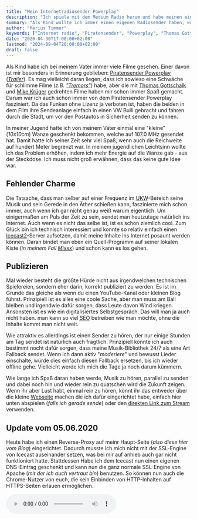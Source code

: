 ```yaml
---
title: "Mein Internetradiosender Powerplay"
description: "Ich spiele mit dem Medium Radio herum und habe meinen eigenen Radio-Sender gestartet"
summary: "Als Kind wollte ich immer einen eigenen Radiosender haben, wusste aber, dass das verboten ist. Darum faszinierten mich Filme wie Radiosender Powerplay oder Pogo 1104 schon immer. In Zeiten des Internets ist es aber noch einfacher geworden, seinen eigenen Sender aufzusetzen. Vielleicht gehts ja eines Tages noch ins richtige Radio."
author: "Marius Timmer"
keywords: ["Internet radio", "Piratensender", "Powerplay", "Thomas Gottschalk", "Mike Krüger", "GEMA", "Deep web", "Icecast2", "Mixxx"]
date: "2020-04-30T17:00:00+02:00"
lastmod: "2024-09-04T20:00:00+02:00"
draft: false
---
```


Als Kind habe ich bei meinem Vater immer viele Filme gesehen. Einer davon ist mir besonders in Erinnerung geblieben: [Piratensender Powerplay](https://de.wikipedia.org/wiki/Piratensender_Powerplay) ([_Trailer_](https://www.youtube.com/watch?v=_sbr2iduTyQ)). Es mag vielleicht daran liegen, dass ich sowieso eine Schwäche für schlimme Filme (_z.B. ["Tremors"](https://de.wikipedia.org/wiki/Tremors_%E2%80%93_Im_Land_der_Raketenw%C3%BCrmer)_) habe, aber die mit [Thomas Gottschalk](https://de.wikipedia.org/wiki/Thomas_Gottschalk) und [Mike Krüger](https://de.wikipedia.org/wiki/Mike_Kr%C3%BCger) gedrehten Filme haben mir schon immer Spaß gemacht. Darum war ich auch schon immer von dem Piratensender Powerplay fasziniert. Da das Funken ohne Lizenz ja verboten ist, haben die beiden in dem Film ihre Sendeanlage einfach in einen VW Bulli gebracht und fahren durch die Stadt, um vor den Postautos in Sicherheit senden zu können.

In meiner Jugend hatte ich von meinem Vater einmal eine "kleine" (_10x10cm_) Wanze geschenkt bekommen, welche auf 107.0 MHz gesendet hat. Damit hatte ich seiner Zeit sehr viel Spaß, wenn auch die Reichweite auf hundert Meter begrenzt war. In meinem jugendlichen Leichtsinn wollte ich das Problem erhöhen, indem ich mehr Energie auf die Wanze gab - aus der Steckdose. Ich muss nicht groß erwähnen, dass das keine gute Idee war.

Fehlender Charme
----------------
Die Tatsache, dass man selber auf einer Frequenz im <abbr title="Ultrakurzwelle">UKW</abbr>-Bereich seine Musik und sein Gerede in den Äther schießen kann, faszinierte mich schon immer, auch wenn ich gar nicht genau weiß warum eigentlich. Um einigermaßen am Puls der Zeit zu sein, sendet man heutzutage natürlich ins Internet. Auch wenn es nicht das selbe ist, ist es schon ziemlich cool. Zum Glück bin ich technisch interessiert und konnte so relativ einfach einen [Icecast2](http://icecast.org/)-Server aufsetzen, damit meine Inhalte ins Internet posaunt werden können. Daran bindet man eben ein Quell-Programm auf seiner lokalen Kiste (_in meinem Fall [Mixxx](https://mixxx.org/)_) und schon kann es los gehen.

Publizieren
-----------
Mal wieder besteht die größte Hürde nicht aus irgendwelchen technischen Spielereien, sondern eher darin, korrekt publiziert zu werden. Es ist im Grunde das gleiche als wenn du einen YouTube-Kanal oder kleinen Blog führst. Prinzipiell ist es alles eine coole Sache, aber man muss am Ball bleiben und irgendwie dafür sorgen, dass Leute davon Wind kriegen. Ansonsten ist es wie ein digitalisiertes Selbstgespräch. Das will man ja auch nicht haben. man kann so viel <abbr title="Search Engine Optimization">SEO</abbr> betreiben wie man möchte, ohne die Inhalte kommt man nicht weit.

Wie attraktiv es allerdings ist einen Sender zu hören, der nur einige Stunden am Tag sendet ist natürlich auch fragtlich. Prinzipiell könnte ich auch bestimmt nocht dafür sorgen, dass meine Musik-Bibliothek 24/7 als eine Art Fallback sendet. Wenn ich dann aktiv "_moderiere_" und bewusst Lieder einschalte, würde dies einfach diesen Fallback ersetzen, bis ich wieder offline gehe. Vielleicht werde ich mich die Tage ja noch darum kümmern.

Wie lange ich Spaß daran haben werde, Musik zu hören, parallel zu senden und dabei noch hin und wieder rein zu quatschen wird die Zukunft zeigen. Wenn ihr aber Lust habt, einmal rein zu hören, könnt ihr das entweder über die kleine [Webseite](	https://icecast.mariustimmer.de/) machen die ich dafür eingerichtet habe, einfach hier unten abspielen (_falls ich gerade sende_) oder den [direkten Link zum Stream](	https://icecast.mariustimmer.de/powerplay.ogg) verwenden.

Update vom 05.06.2020
---------------------
Heute habe ich einen Reverse-Proxy auf meinr Haupt-Seite (_also diese hier vom Blog_) eingerichtet. Dadurch musste ich mich nicht mit der SSL-Engine von Icecast auseinander setzen, was bei mir auf anhieb auch gar nicht funktioniert hatte. Stattdessen Habe ich dem Icecast nun einen eigenen DNS-Eintrag geschenkt und kann nun die ganz normale SSL-Engine von Apache (_mit der ich auch vertraut bin_) benutzen. So können nun auch die Chrome-Nutzer von euch, die kein Einbinden von HTTP-Inhalten auf HTTPS-Seiten erlauen ermöglichen.

<audio class="card-img-top" controls>
    <source src="	https://icecast.mariustimmer.de/powerplay.ogg" type="audio/ogg" />
	Dein Browser kann das nicht <code>:(</code>
</audio>
